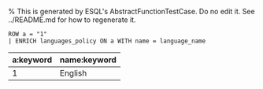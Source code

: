 % This is generated by ESQL's AbstractFunctionTestCase. Do no edit it. See ../README.md for how to regenerate it.

```esql
ROW a = "1"
| ENRICH languages_policy ON a WITH name = language_name
```

| a:keyword | name:keyword |
| --- | --- |
| 1 | English |
